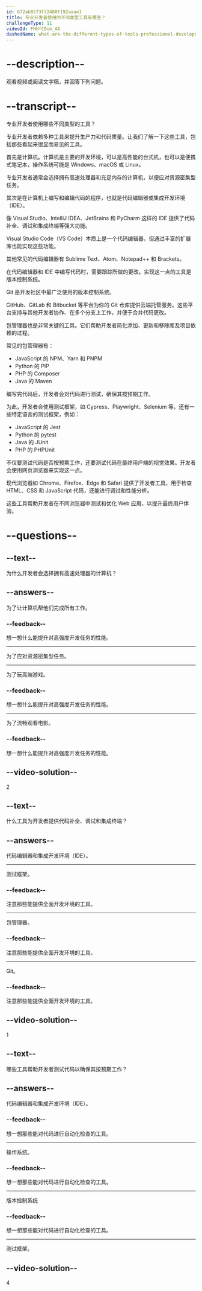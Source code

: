 ```yaml
---
id: 672ab8573f32480f192aaae1
title: 专业开发者使用的不同类型工具有哪些？
challengeType: 11
videoId: FHUfC8cm_AA
dashedName: what-are-the-different-types-of-tools-professional-developers-use
---
```


# --description--

观看视频或阅读文字稿，并回答下列问题。

# --transcript--

专业开发者使用哪些不同类型的工具？

专业开发者依赖多种工具来提升生产力和代码质量。让我们了解一下这些工具，包括那些看起来很显而易见的工具。

首先是计算机。计算机是主要的开发环境，可以是高性能的台式机，也可以是便携式笔记本，操作系统可能是 Windows、macOS 或 Linux。

专业开发者通常会选择拥有高速处理器和充足内存的计算机，以便应对资源密集型任务。

其次是在计算机上编写和编辑代码的程序，也就是代码编辑器或集成开发环境（IDE）。

像 Visual Studio、IntelliJ IDEA、JetBrains 和 PyCharm 这样的 IDE 提供了代码补全、调试和集成终端等强大功能。

Visual Studio Code（VS Code）本质上是一个代码编辑器，但通过丰富的扩展库也能实现这些功能。

其他常见的代码编辑器有 Sublime Text、Atom、Notepad++ 和 Brackets。

在代码编辑器和 IDE 中编写代码时，需要跟踪所做的更改。实现这一点的工具是版本控制系统。

Git 是开发社区中最广泛使用的版本控制系统。

GitHub、GitLab 和 Bitbucket 等平台为你的 Git 仓库提供云端托管服务。这些平台支持与其他开发者协作、在多个分支上工作，并便于合并代码更改。

包管理器也是非常关键的工具。它们帮助开发者简化添加、更新和移除库及项目依赖的过程。

常见的包管理器有：

* JavaScript 的 NPM、Yarn 和 PNPM
* Python 的 PIP
* PHP 的 Composer
* Java 的 Maven

编写完代码后，开发者会对代码进行测试，确保其按预期工作。

为此，开发者会使用测试框架，如 Cypress、Playwright、Selenium 等。还有一些特定语言的测试框架，例如：

* JavaScript 的 Jest
* Python 的 pytest
* Java 的 JUnit
* PHP 的 PHPUnit

不仅要测试代码是否按预期工作，还要测试代码在最终用户端的视觉效果。开发者会使用网页浏览器来实现这一点。

现代浏览器如 Chrome、Firefox、Edge 和 Safari 提供了开发者工具，用于检查 HTML、CSS 和 JavaScript 代码，还能进行调试和性能分析。

这些工具帮助开发者在不同浏览器中测试和优化 Web 应用，以提升最终用户体验。

# --questions--

## --text--

为什么开发者会选择拥有高速处理器的计算机？

## --answers--

为了让计算机帮他们完成所有工作。

### --feedback--

想一想什么能提升对高强度开发任务的性能。

---

为了应对资源密集型任务。

---

为了玩高端游戏。

### --feedback--

想一想什么能提升对高强度开发任务的性能。

---

为了流畅观看电影。

### --feedback--

想一想什么能提升对高强度开发任务的性能。

## --video-solution--

2

## --text--

什么工具为开发者提供代码补全、调试和集成终端？

## --answers--

代码编辑器和集成开发环境（IDE）。

---

测试框架。

### --feedback--

注意那些能提供全面开发环境的工具。

---

包管理器。

### --feedback--

注意那些能提供全面开发环境的工具。

---

Git。

### --feedback--

注意那些能提供全面开发环境的工具。

## --video-solution--

1

## --text--

哪些工具帮助开发者测试代码以确保其按预期工作？

## --answers--

代码编辑器和集成开发环境（IDE）。

### --feedback--

想一想那些能对代码进行自动化检查的工具。

---

操作系统。

### --feedback--

想一想那些能对代码进行自动化检查的工具。

---

版本控制系统

### --feedback--

想一想那些能对代码进行自动化检查的工具。

---

测试框架。

## --video-solution--

4

